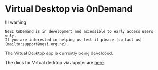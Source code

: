 # Virtual Desktop via OnDemand

!!! warning

    NeSI OnDemand is in development and accessible to early access users only.
    If you are interested in helping us test it please [contact us](mailto:support@nesi.org.nz).

The Virtual Desktop app is currently being developed.

The docs for Virtual desktop via Jupyter are [here](Virtual_Desktop_via_Jupyter_on_NeSI.md).
